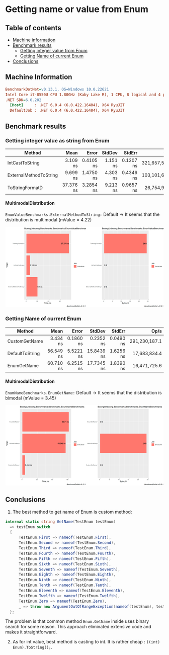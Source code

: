 # Getting name or value from Enum

## Table of contents
- [Machine information](#machine-information)
- [Benchmark results](#benchmark-results)
  * [Getting integer value from Enum](#getting-integer-value-from-enum)
  * [Getting Name of current Enum](#getting-name-of-current-enum)
- [Conclusions](#conclusions)

<a name="machine-info"></a>
## Machine Information

``` ini
BenchmarkDotNet=v0.13.1, OS=Windows 10.0.22621
Intel Core i7-8550U CPU 1.80GHz (Kaby Lake R), 1 CPU, 8 logical and 4 physical cores
.NET SDK=6.0.202
  [Host]     : .NET 6.0.4 (6.0.422.16404), X64 RyuJIT
  DefaultJob : .NET 6.0.4 (6.0.422.16404), X64 RyuJIT
```

<a name="benchmark-results"></a>
## Benchmark results

<a name="getting-integer-value-from-enum"></a>
### Getting integer value as string from Enum

| Method                 |      Mean |     Error |   StdDev |    StdErr |          Op/s | Allocated |
|------------------------|----------:|----------:|---------:|----------:|--------------:|----------:|
| IntCastToString        |  3.109 ns | 0.4105 ns | 1.151 ns | 0.1207 ns | 321,657,559.0 |         - |
| ExternalMethodToString |  9.699 ns | 1.4750 ns | 4.303 ns | 0.4346 ns | 103,101,658.8 |         - |
| ToStringFormatD        | 37.376 ns | 3.2854 ns | 9.213 ns | 0.9657 ns |  26,754,935.7 |      24 B |
#### MultimodalDistribution
`EnumValueBenchmarks.ExternalMethodToString:` Default -> It seems that the distribution is multimodal (mValue = 4.22)

![Plot](assets/EnumValueBenchmarks.png)

<a name="getting-name-of-current-enum"></a>
### Getting Name of current Enum

| Method          |      Mean |     Error |     StdDev |    StdErr |          Op/s | Allocated |
|-----------------|----------:|----------:|-----------:|----------:|--------------:|----------:|
| CustomGetName   |  3.434 ns | 0.1860 ns |  0.2352 ns | 0.0490 ns | 291,230,187.1 |         - |
| DefaultToString | 56.549 ns | 5.5221 ns | 15.8439 ns | 1.6256 ns |  17,683,834.4 |      24 B |
| EnumGetName     | 60.710 ns | 6.2515 ns | 17.7345 ns | 1.8390 ns |  16,471,725.6 |         - |

#### MultimodalDistribution
`EnumNameBenchmarks.EnumGetName:` Default -> It seems that the distribution is bimodal (mValue = 3.45)

![Plot](assets/EnumNameBenchmarks.png)

<a name="conclusions"></a>
## Conclusions

1. The best method to get name of Enum is custom method:

```cs
internal static string GetName(TestEnum testEnum) 
  => testEnum switch
  {
      TestEnum.First => nameof(TestEnum.First),
      TestEnum.Second => nameof(TestEnum.Second),
      TestEnum.Third => nameof(TestEnum.Third),
      TestEnum.Fourth => nameof(TestEnum.Fourth),
      TestEnum.Fifth => nameof(TestEnum.Fifth),
      TestEnum.Sixth => nameof(TestEnum.Sixth),
      TestEnum.Seventh => nameof(TestEnum.Seventh),
      TestEnum.Eighth => nameof(TestEnum.Eighth),
      TestEnum.Ninth => nameof(TestEnum.Ninth),
      TestEnum.Tenth => nameof(TestEnum.Tenth),
      TestEnum.Eleventh => nameof(TestEnum.Eleventh),
      TestEnum.Twelfth => nameof(TestEnum.Twelfth),
      TestEnum.Zero => nameof(TestEnum.Zero),
      _ => throw new ArgumentOutOfRangeException(nameof(testEnum), testEnum, message: default)
  };
```

The problem is that common method `Enum.GetName` inside uses binary search for some reason. This approach eliminated extensive code and makes it straightforward.

2. As for int value, best method is casting to int. It is rather cheap : `((int) Enum).ToString();`.